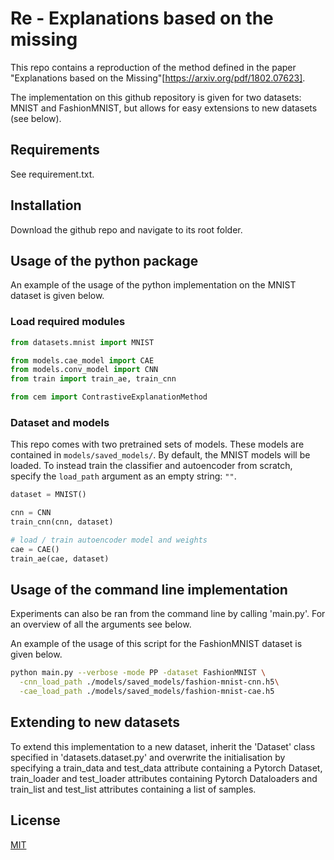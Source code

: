 # Re - Explanations based on the missing

This repo contains a reproduction of the method defined in the paper "Explanations based on the Missing"[https://arxiv.org/pdf/1802.07623].

The implementation on this github repository is given for two datasets: MNIST and FashionMNIST, but allows for easy extensions to new datasets (see below). 

## Requirements

See requirement.txt.

## Installation

Download the github repo and navigate to its root folder.

## Usage of the python package

An example of the usage of the python implementation on the MNIST dataset is given below. 

### Load required modules
```python
from datasets.mnist import MNIST

from models.cae_model import CAE
from models.conv_model import CNN
from train import train_ae, train_cnn

from cem import ContrastiveExplanationMethod
```
### Dataset and models 

This repo comes with two pretrained sets of models. These models are contained in `models/saved_models/`. By default, the MNIST models will be loaded. To instead train the classifier and autoencoder from scratch, specify the `load_path` argument as an empty string: `""`.

```python
dataset = MNIST()

cnn = CNN
train_cnn(cnn, dataset)

# load / train autoencoder model and weights
cae = CAE()
train_ae(cae, dataset)


```

## Usage of the command line implementation

Experiments can also be ran from the command line by calling 'main.py'. For an overview of all the arguments see below.

An example of the usage of this script for the FashionMNIST dataset is given below.

```bash
python main.py --verbose -mode PP -dataset FashionMNIST \
  -cnn_load_path ./models/saved_models/fashion-mnist-cnn.h5\
  -cae_load_path ./models/saved_models/fashion-mnist-cae.h5
```

## Extending to new datasets

To extend this implementation to a new dataset, inherit the 'Dataset' class specified in 'datasets.dataset.py' and overwrite the initialisation by specifying a train_data and test_data attribute containing a Pytorch Dataset, train_loader and test_loader attributes containing Pytorch Dataloaders and train_list and test_list attributes containing a list of samples.

## License
[MIT](https://choosealicense.com/licenses/mit/)
